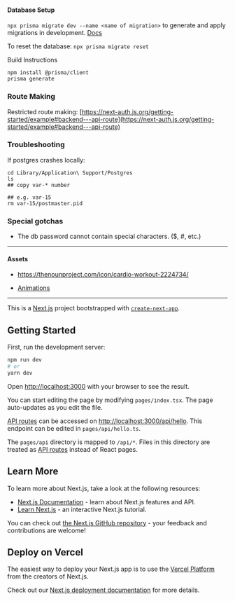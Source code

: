 #### Database Setup

`npx prisma migrate dev --name <name of migration>`
to generate and apply migrations in development. [Docs](https://www.prisma.io/docs/concepts/components/prisma-migrate/migrate-development-production)

To reset the database:
`npx prisma migrate reset`


Build Instructions

```
npm install @prisma/client
prisma generate
```

### Route Making

Restricted route making:
[https://next-auth.js.org/getting-started/example#backend---api-route](https://next-auth.js.org/getting-started/example#backend---api-route)

### Troubleshooting

If postgres crashes locally:

```
cd Library/Application\ Support/Postgres
ls
## copy var-* number

## e.g. var-15
rm var-15/postmaster.pid
```

### Special gotchas

* The db password cannot contain special characters. ($, #, etc.)

-----

#### Assets

* https://thenounproject.com/icon/cardio-workout-2224734/

* [Animations](https://www.fiverr.com/fitness_videos/create-an-animated-character-doing-exercises?utm_source=google&utm_medium=cpc&utm_campaign=g_ge-us_ln-en_dv-desktop_cat-video-animation_cst-dsa_static-gig-page-feed&utm_term=us_dsa_static-feed_character_animation_desktop&utm_content=AdID%5e517667159261%5eKeyword%5e%5ePlacement%5e%5eDevice%5ec&caid=12874323001&agid=119381937577&ad_id=517667159261&kw=&lpcat=br_general&&cq_src=google_ads&cq_cmp=12874323001&cq_term=&cq_plac=&cq_net=g&cq_plt=gp&gclid=CjwKCAjwtp2bBhAGEiwAOZZTuNeRntbqfAIShH3QHD0f5RL8GXhJeTxXFXAZhTyuoYXwZO1wW_1x3xoCGMsQAvD_BwE&gclsrc=aw.ds)
-----


This is a [Next.js](https://nextjs.org/) project bootstrapped with [`create-next-app`](https://github.com/vercel/next.js/tree/canary/packages/create-next-app).

## Getting Started

First, run the development server:

```bash
npm run dev
# or
yarn dev
```

Open [http://localhost:3000](http://localhost:3000) with your browser to see the result.

You can start editing the page by modifying `pages/index.tsx`. The page auto-updates as you edit the file.

[API routes](https://nextjs.org/docs/api-routes/introduction) can be accessed on [http://localhost:3000/api/hello](http://localhost:3000/api/hello). This endpoint can be edited in `pages/api/hello.ts`.

The `pages/api` directory is mapped to `/api/*`. Files in this directory are treated as [API routes](https://nextjs.org/docs/api-routes/introduction) instead of React pages.

## Learn More

To learn more about Next.js, take a look at the following resources:

- [Next.js Documentation](https://nextjs.org/docs) - learn about Next.js features and API.
- [Learn Next.js](https://nextjs.org/learn) - an interactive Next.js tutorial.

You can check out [the Next.js GitHub repository](https://github.com/vercel/next.js/) - your feedback and contributions are welcome!

## Deploy on Vercel

The easiest way to deploy your Next.js app is to use the [Vercel Platform](https://vercel.com/new?utm_medium=default-template&filter=next.js&utm_source=create-next-app&utm_campaign=create-next-app-readme) from the creators of Next.js.

Check out our [Next.js deployment documentation](https://nextjs.org/docs/deployment) for more details.
